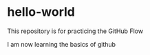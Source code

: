 # hello-world
This repository is for practicing the GitHub Flow

I am now learning the basics of github
